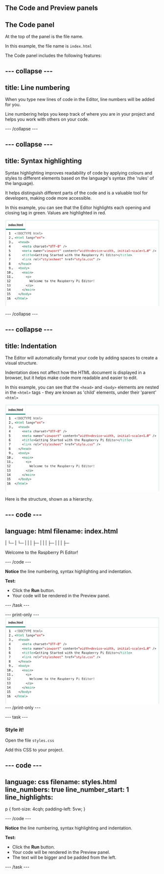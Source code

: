 ## The Code and Preview panels

## The Code panel

At the top of the panel is the file name. 

In this example, the file name is `index.html`

The Code panel includes the following features: 

--- collapse ---
---
title: Line numbering
---

When you type new lines of code in the Editor, line numbers will be added for you. 

Line numbering helps you keep track of where you are in your project and helps you work with others on your code.

--- /collapse ---

--- collapse ---
---
title: Syntax highlighting
---

Syntax highlighting improves readability of code by applying colours and styles to different elements based on the language's syntax (the 'rules' of the language). 

It helps distinguish different parts of the code and is a valuable tool for developers, making code more accessible.

In this example, you can see that the Editor highlights each opening and closing tag in green. Values are highlighted in red.

![HTML code in the Editor](images/index_code.png)

--- /collapse ---

--- collapse ---
---
title: Indentation
---

The Editor will automatically format your code by adding spaces to create a visual structure. 

Indentation does not affect how the HTML document is displayed in a browser, but it helps make code more readable and easier to edit.

In this example, you can see that the `<head>` and `<body>` elements are nested in the `<html>` tags - they are known as 'child' elements, under their 'parent' `<html>`

![HTML code in the Editor](images/index_code.png)

Here is the structure, shown as a hierarchy.
 
--- code ---
---
language: html
filename: index.html
---

<!DOCTYPE html>
|
└─ <html>
   |
   └─ <head>
   |  |
   |  ├─ <meta>
   |  |
   |  ├─ <meta>
   |  |
   |  ├─ <title>
   |  |
   |  └─ <link>
   |  
   └─ <body>
      |
      └─ <main>
         |
         └─ <p>
            |
            └─ Welcome to the Raspberry Pi Editor!


--- /code ---

--- /collapse ---

--- task ---

### Try it

Add this HTML to your project.

--- code ---
---
language: html
filename: index.html
line_numbers: true
line_number_start: 1
line_highlights:
---

<!DOCTYPE html>
<html lang="en">
  <head>
    <meta charset="UTF-8" />
    <meta name="viewport" content="width=device-width, initial-scale=1.0" />
    <title>Getting Started with the Raspberry Pi Editor</title>
    <link rel="stylesheet" href="styles.css" />
  </head>
  <body>
    <main>
      <p>
        Welcome to the Raspberry Pi Editor!
      </p>
    </main>
  </body>
</html>

--- /code ---

**Notice** the line numbering, syntax highlighting and indentation.

**Test:** 

+ Click the **Run** button.
+ Your code will be rendered in the Preview panel.

--- /task ---

--- print-only ---
![HTML code in the Code panel](images/index_code.png)
--- /print-only ---

--- task ---

### Style it!

Open the file `styles.css`

Add this CSS to your project.

--- code ---
---
language: css
filename: styles.html
line_numbers: true
line_number_start: 1
line_highlights:
---

p {
  font-size: 4cqh;
  padding-left: 5vw;
}

--- /code ---

**Notice** the line numbering, syntax highlighting and indentation.

**Test:** 

+ Click the **Run** button.
+ Your code will be rendered in the Preview panel.
+ The text will be bigger and be padded from the left.

--- /task ---


